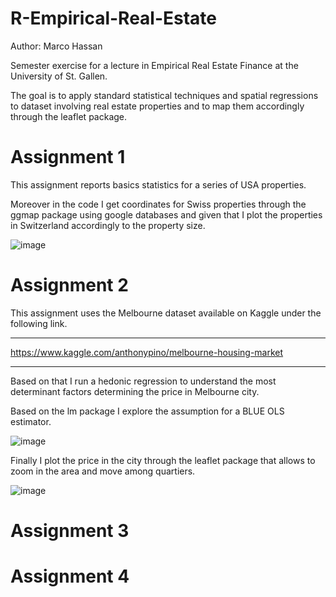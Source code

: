 # R-Empirical-Real-Estate

Author: Marco Hassan 

Semester exercise for a lecture in Empirical Real Estate Finance at the University of St. Gallen.

The goal is to apply standard statistical techniques and spatial regressions to dataset involving real estate properties and to map them accordingly through the leaflet package.

# Assignment 1

This assignment reports basics statistics for a series of USA properties.

Moreover in the code I get coordinates for Swiss properties through the ggmap package using google databases and given that I plot the properties in Switzerland accordingly to the property size.

![image](https://user-images.githubusercontent.com/42472072/52440568-27070080-2b27-11e9-9106-87989ba24c7f.png)


# Assignment 2

This assignment uses the Melbourne dataset available on Kaggle under the following link.

___________________________________________________________
https://www.kaggle.com/anthonypino/melbourne-housing-market
___________________________________________________________

Based on that I run a hedonic regression to understand the most determinant factors determining the price in Melbourne city.

Based on the lm package I explore the assumption for a BLUE OLS estimator.


![image](https://user-images.githubusercontent.com/42472072/52441218-c5479600-2b28-11e9-8b4b-7a56e6b6e0b8.png)


Finally I plot the price in the city through the leaflet package that allows to zoom in the area and move among quartiers. 

![image](https://user-images.githubusercontent.com/42472072/52441190-bb259780-2b28-11e9-8804-6d8a83d5fd7c.png)


# Assignment 3

# Assignment 4

